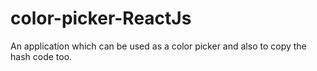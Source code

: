 # color-picker-ReactJs
An application which can be used as a color picker and also to copy the hash code too.
